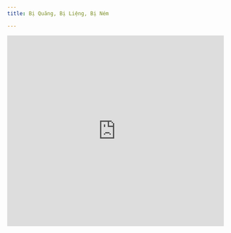 ```yaml
---
title: Bị Quăng, Bị Liệng, Bị Ném

---
```



<iframe width="100%" height="444" src="https://www.youtube.com/embed/dsTHTq6jKBU?si=Tl7sAnMw3gxED0UH" title="YouTube video player" frameborder="0" allow="accelerometer; autoplay; clipboard-write; encrypted-media; gyroscope; picture-in-picture; web-share" allowfullscreen></iframe>
